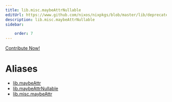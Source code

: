 ```yaml
---
title: lib.misc.maybeAttrNullable
editUrl: https://www.github.com/nixos/nixpkgs/blob/master/lib/deprecated.nix#L42C15
description: lib.misc.maybeAttrNullable
sidebar:

    order: 7
---
```


<a href="https://www.github.com/nixos/nixpkgs/blob/master/lib/deprecated.nix#L42C15">Contribute Now!</a>


# Aliases

- [lib.maybeAttr](/nix-doc-comments/reference/lib/lib-maybeAttr)
- [lib.maybeAttrNullable](/nix-doc-comments/reference/lib/lib-maybeAttrNullable)
- [lib.misc.maybeAttr](/nix-doc-comments/reference/lib/misc/lib-misc-maybeAttr)


